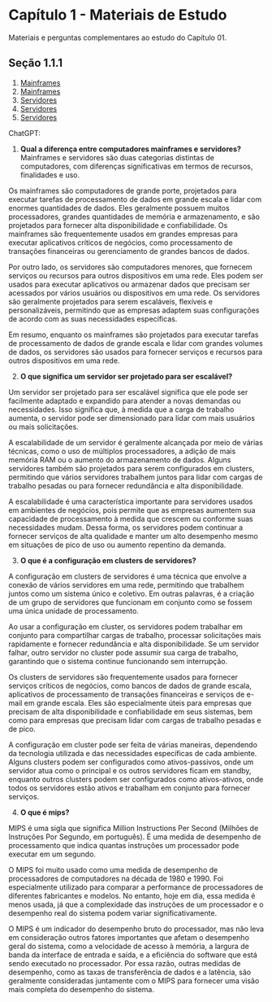 # Capítulo 1 - Materiais de Estudo 
Materiais e perguntas complementares ao estudo do Capítulo 01.
## Seção 1.1.1
1. [Mainframes](https://www.youtube.com/watch?v=jAbfiEjSa9E)
2. [Mainframes](https://www.youtube.com/watch?v=Xe6Ap9B0cTI)
3. [Servidores](https://www.youtube.com/watch?v=4ilLf8VqLa4)
4. [Servidores](https://www.youtube.com/watch?v=7qwpOroXQ4k)
5. [Servidores](https://www.youtube.com/watch?v=YI_Z0P-NI0Q)

ChatGPT:

1. **Qual a diferença entre computadores mainframes e servidores?**
Mainframes e servidores são duas categorias distintas de computadores, com diferenças significativas em termos de recursos, finalidades e uso.

Os mainframes são computadores de grande porte, projetados para executar tarefas de processamento de dados em grande escala e lidar com enormes quantidades de dados. Eles geralmente possuem muitos processadores, grandes quantidades de memória e armazenamento, e são projetados para fornecer alta disponibilidade e confiabilidade. Os mainframes são frequentemente usados em grandes empresas para executar aplicativos críticos de negócios, como processamento de transações financeiras ou gerenciamento de grandes bancos de dados.

Por outro lado, os servidores são computadores menores, que fornecem serviços ou recursos para outros dispositivos em uma rede. Eles podem ser usados para executar aplicativos ou armazenar dados que precisam ser acessados por vários usuários ou dispositivos em uma rede. Os servidores são geralmente projetados para serem escaláveis, flexíveis e personalizáveis, permitindo que as empresas adaptem suas configurações de acordo com as suas necessidades específicas.

Em resumo, enquanto os mainframes são projetados para executar tarefas de processamento de dados de grande escala e lidar com grandes volumes de dados, os servidores são usados para fornecer serviços e recursos para outros dispositivos em uma rede.

2. **O que significa um servidor ser projetado para ser escalável?**

Um servidor ser projetado para ser escalável significa que ele pode ser facilmente adaptado e expandido para atender a novas demandas ou necessidades. Isso significa que, à medida que a carga de trabalho aumenta, o servidor pode ser dimensionado para lidar com mais usuários ou mais solicitações.

A escalabilidade de um servidor é geralmente alcançada por meio de várias técnicas, como o uso de múltiplos processadores, a adição de mais memória RAM ou o aumento do armazenamento de dados. Alguns servidores também são projetados para serem configurados em clusters, permitindo que vários servidores trabalhem juntos para lidar com cargas de trabalho pesadas ou para fornecer redundância e alta disponibilidade.

A escalabilidade é uma característica importante para servidores usados em ambientes de negócios, pois permite que as empresas aumentem sua capacidade de processamento à medida que crescem ou conforme suas necessidades mudam. Dessa forma, os servidores podem continuar a fornecer serviços de alta qualidade e manter um alto desempenho mesmo em situações de pico de uso ou aumento repentino da demanda.

3. **O que é a configuração em clusters de servidores?**

A configuração em clusters de servidores é uma técnica que envolve a conexão de vários servidores em uma rede, permitindo que trabalhem juntos como um sistema único e coletivo. Em outras palavras, é a criação de um grupo de servidores que funcionam em conjunto como se fossem uma única unidade de processamento.

Ao usar a configuração em cluster, os servidores podem trabalhar em conjunto para compartilhar cargas de trabalho, processar solicitações mais rapidamente e fornecer redundância e alta disponibilidade. Se um servidor falhar, outro servidor no cluster pode assumir sua carga de trabalho, garantindo que o sistema continue funcionando sem interrupção.

Os clusters de servidores são frequentemente usados para fornecer serviços críticos de negócios, como bancos de dados de grande escala, aplicativos de processamento de transações financeiras e serviços de e-mail em grande escala. Eles são especialmente úteis para empresas que precisam de alta disponibilidade e confiabilidade em seus sistemas, bem como para empresas que precisam lidar com cargas de trabalho pesadas e de pico.

A configuração em cluster pode ser feita de várias maneiras, dependendo da tecnologia utilizada e das necessidades específicas de cada ambiente. Alguns clusters podem ser configurados como ativos-passivos, onde um servidor atua como o principal e os outros servidores ficam em standby, enquanto outros clusters podem ser configurados como ativos-ativos, onde todos os servidores estão ativos e trabalham em conjunto para fornecer serviços.

4. **O que é mips?**

MIPS é uma sigla que significa Million Instructions Per Second (Milhões de Instruções Por Segundo, em português). É uma medida de desempenho de processamento que indica quantas instruções um processador pode executar em um segundo.

O MIPS foi muito usado como uma medida de desempenho de processadores de computadores na década de 1980 e 1990. Foi especialmente utilizado para comparar a performance de processadores de diferentes fabricantes e modelos. No entanto, hoje em dia, essa medida é menos usada, já que a complexidade das instruções de um processador e o desempenho real do sistema podem variar significativamente.

O MIPS é um indicador do desempenho bruto do processador, mas não leva em consideração outros fatores importantes que afetam o desempenho geral do sistema, como a velocidade de acesso à memória, a largura de banda da interface de entrada e saída, e a eficiência do software que está sendo executado no processador. Por essa razão, outras medidas de desempenho, como as taxas de transferência de dados e a latência, são geralmente consideradas juntamente com o MIPS para fornecer uma visão mais completa do desempenho do sistema.
